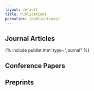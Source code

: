 ```yaml
---
layout: default
title: Publications
permalink: /publications/
---
```


## Journal Articles

{% include publist.html type="journal" %}


## Conference Papers

## Preprints
